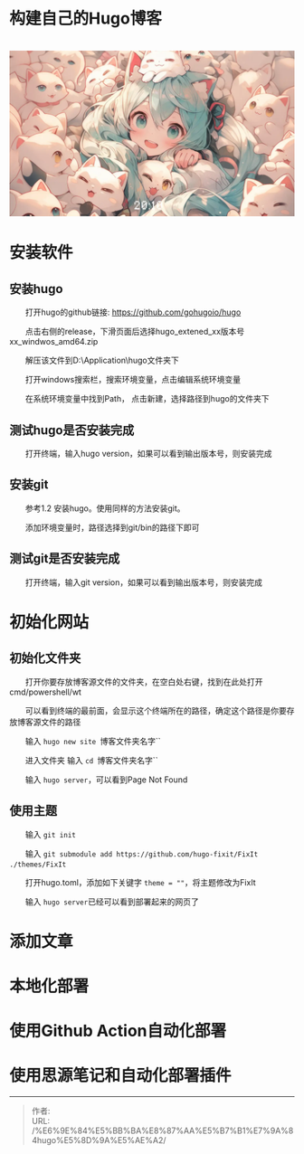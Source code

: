 # 构建自己的Hugo博客

　　![](/posts/构建自己的Hugo博客/image-20231127201019-zlo707q.webp)

# 安装软件

## 安装hugo

　　打开hugo的github链接: https://github.com/gohugoio/hugo

　　点击右侧的release，下滑页面后选择hugo_extened_xx版本号xx_windwos_amd64.zip

　　解压该文件到D:\Application\hugo文件夹下

　　打开windows搜索栏，搜索环境变量，点击编辑系统环境变量

　　在系统环境变量中找到Path， 点击新建，选择路径到hugo的文件夹下

## 测试hugo是否安装完成

　　打开终端，输入hugo version，如果可以看到输出版本号，则安装完成

## 安装git

　　参考1.2 安装hugo。使用同样的方法安装git。

　　添加环境变量时，路径选择到git/bin的路径下即可

## 测试git是否安装完成

　　打开终端，输入git version，如果可以看到输出版本号，则安装完成

# 初始化网站

## 初始化文件夹

　　打开你要存放博客源文件的文件夹，在空白处右键，找到在此处打开cmd/powershell/wt

　　可以看到终端的最前面，会显示这个终端所在的路径，确定这个路径是你要存放博客源文件的路径

　　输入 `hugo new site `博客文件夹名字``

　　进入文件夹 输入 `cd `博客文件夹名字``

　　输入 `hugo server`，可以看到Page Not Found

## 使用主题

　　输入 `git init`

　　输入 `git submodule add https://github.com/hugo-fixit/FixIt     ./themes/FixIt`

　　打开hugo.toml，添加如下关键字 `theme = ""`，将主题修改为FixIt

　　输入 `hugo server`已经可以看到部署起来的网页了

# 添加文章

# 本地化部署

# 使用Github Action自动化部署

# 使用思源笔记和自动化部署插件


---

> 作者:   
> URL: /%E6%9E%84%E5%BB%BA%E8%87%AA%E5%B7%B1%E7%9A%84hugo%E5%8D%9A%E5%AE%A2/  

